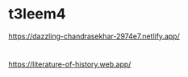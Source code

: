 # t3leem4
https://dazzling-chandrasekhar-2974e7.netlify.app/
#
https://literature-of-history.web.app/
